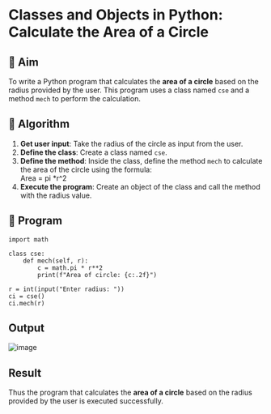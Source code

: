 # Classes and Objects in Python: Calculate the Area of a Circle

## 🎯 Aim
To write a Python program that calculates the **area of a circle** based on the radius provided by the user. This program uses a class named `cse` and a method `mech` to perform the calculation.

## 🧠 Algorithm
1. **Get user input**: Take the radius of the circle as input from the user.
2. **Define the class**: Create a class named `cse`.
3. **Define the method**: Inside the class, define the method `mech` to calculate the area of the circle using the formula:  
   Area = pi *r^2 
4. **Execute the program**: Create an object of the class and call the method with the radius value.

## 🧾 Program

```
import math

class cse:
    def mech(self, r):
        c = math.pi * r**2
        print(f"Area of circle: {c:.2f}")

r = int(input("Enter radius: "))
ci = cse() 
ci.mech(r)

```

## Output

![image](https://github.com/user-attachments/assets/2c5e1f4d-0952-4470-969b-e1e1a3b8eb07)

## Result

Thus the program that calculates the **area of a circle** based on the radius provided by the user is executed successfully.
